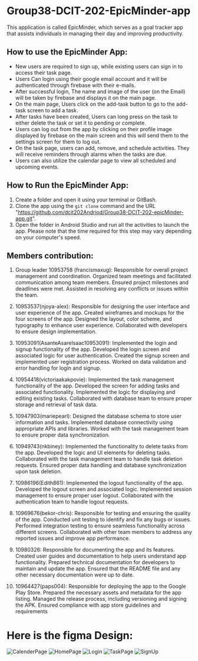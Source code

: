   # Group38-DCIT-202-EpicMinder-app
This application is called EpicMinder, which serves as a goal tracker app that assists individuals in managing their day and improving productivity.

## How to use the EpicMinder App:
- New users are required to sign up, while existing users can sign in to access their task page.
- Users Can login using their google email account and it will be authenticated through firebase with their e-mails.
- After successful login, The name and image of the user (on the Email) will be taken by firebase and displays it on the main page.
- On the main page, Users click on the add-task button to go to the add-task screen to add a task.
- After tasks have been created, Users can long press on the task to either delete the task or set it to pending or complete.
- Users  can log out from the app by clicking on their profile image displayed by firebase on the main screen and this will send them to the settings screen for them to log out.
- On the task page, users can add, remove, and schedule activities. They will receive reminders through alarms when the tasks are due.
- Users can also utilize the calendar page to view all scheduled and upcoming events.

## How to Run the EpicMinder App:
1. Create a folder and open it using your terminal or GitBash.
2. Clone the app using the `git clone` command and the URL "https://github.com/dcit202Andriod/Group38-DCIT-202-epicMinder-app.git".
3. Open the folder in Android Studio and run all the activities to launch the app. Please note that the time required for this step may vary depending on your computer's speed.

## Members contribution:
1. Group leader 10953758 (francismaxug): Responsible for overall project management and coordination.
Organized team meetings and facilitated communication among team members.
Ensured project milestones and deadlines were met.
Assisted in resolving any conflicts or issues within the team.

2. 10953537(njoya-alex): Responsible for designing the user interface and user experience of the app.
Created wireframes and mockups for the four screens of the app.
Designed the layout, color scheme, and typography to enhance user experience.
Collaborated with developers to ensure design implementation.

3. 10953091(AsanteAsareIsaac10953091): Implemented the login and signup functionality of the app.
Developed the login screen and associated logic for user authentication.
Created the signup screen and implemented user registration process.
Worked on data validation and error handling for login and signup.

4. 10954418(victoriaakakpovie): Implemented the task management functionality of the app.
Developed the screen for adding tasks and associated functionality.
Implemented the logic for displaying and editing existing tasks.
Collaborated with database team to ensure proper storage and retrieval of task data.

5. 10947903(mariepearl): Designed the database schema to store user information and tasks.
Implemented database connectivity using appropriate APIs and libraries.
Worked with the task management team to ensure proper data synchronization.

6. 10949743(nkbiney): Implemented the functionality to delete tasks from the app.
Developed the logic and UI elements for deleting tasks.
Collaborated with the task management team to handle task deletion requests.
Ensured proper data handling and database synchronization upon task deletion.

7. 10986196(Edith861): Implemented the logout functionality of the app.
Developed the logout screen and associated logic.
Implemented session management to ensure proper user logout.
Collaborated with the authentication team to handle logout requests.

8. 10969676(bekor-chris): Responsible for testing and ensuring the quality of the app.
Conducted unit testing to identify and fix any bugs or issues.
Performed integration testing to ensure seamless functionality across different screens.
Collaborated with other team members to address any reported issues and improve app performance.

9. 10980326: Responsible for documenting the app and its features.
Created user guides and documentation to help users understand app functionality.
Prepared technical documentation for developers to maintain and update the app.
Ensured that the README file and any other necessary documentation were up to date.

10. 10964427(paps004): Responsible for deploying the app to the Google Play Store.
Prepared the necessary assets and metadata for the app listing.
Managed the release process, including versioning and signing the APK.
Ensured compliance with app store guidelines and requirements



# Here is the figma Design:
![CalenderPage](https://github.com/dcit202Andriod/Group38-DCIT-202-epicMinder-app/assets/102633994/103eafb4-66e8-437d-931c-b9df72302317)
![HomePage](https://github.com/dcit202Andriod/Group38-DCIT-202-epicMinder-app/assets/102633994/28130822-de82-4262-816a-de800cad63d2)
![Login](https://github.com/dcit202Andriod/Group38-DCIT-202-epicMinder-app/assets/102633994/c739390c-fb8b-409e-9db3-5497967354a2)
![TaskPage](https://github.com/dcit202Andriod/Group38-DCIT-202-epicMinder-app/assets/102633994/420fe02f-471b-424f-8f02-0dd194146870)
![SignUp](https://github.com/dcit202Andriod/Group38-DCIT-202-epicMinder-app/assets/102633994/66f034ea-2d4c-4168-a11d-83d91ce192a4)



